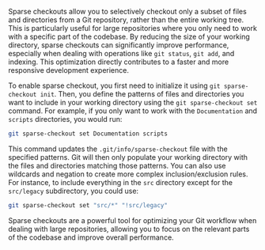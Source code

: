 Sparse checkouts allow you to selectively checkout only a subset of files and directories from a Git repository, rather than the entire working tree. This is particularly useful for large repositories where you only need to work with a specific part of the codebase. By reducing the size of your working directory, sparse checkouts can significantly improve performance, especially when dealing with operations like `git status`, `git add`, and indexing. This optimization directly contributes to a faster and more responsive development experience.

To enable sparse checkout, you first need to initialize it using `git sparse-checkout init`. Then, you define the patterns of files and directories you want to include in your working directory using the `git sparse-checkout set` command. For example, if you only want to work with the `Documentation` and `scripts` directories, you would run:

```bash
git sparse-checkout set Documentation scripts
```

This command updates the `.git/info/sparse-checkout` file with the specified patterns. Git will then only populate your working directory with the files and directories matching those patterns. You can also use wildcards and negation to create more complex inclusion/exclusion rules. For instance, to include everything in the `src` directory except for the `src/legacy` subdirectory, you could use:

```bash
git sparse-checkout set "src/*" "!src/legacy"
```

Sparse checkouts are a powerful tool for optimizing your Git workflow when dealing with large repositories, allowing you to focus on the relevant parts of the codebase and improve overall performance.